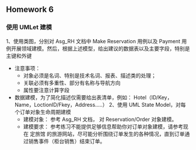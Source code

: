 ## Homework 6  
### 使用 UMLet 建模

1、使用类图，分别对 Asg_RH 文档中 Make Reservation 用例以及 Payment 用例开展领域建模。然后，根据上述模型，给出建议的数据表以及主要字段，特别是主键和外键
- 注意事项：
    - 对象必须是名词、特别是技术名词、报表、描述类的处理；
    - 关联必须有多重性、部分有名称与导航方向
    - 属性要注意计算字段
- 数据建模，为了简化描述仅需要给出表清单，例如：
        Hotel（ID/Key，Name，LoctionID/Fkey，Address…..）
2、使用 UML State Model，对每个订单对象生命周期建模
    - 建模对象： 参考 Asg_RH 文档， 对 Reservation/Order 对象建模。
    - 建模要求： 参考练习不能提供足够信息帮助你对订单对象建模，请参考现在 定旅馆 的旅游网站，尽可能分析围绕订单发生的各种情况，直到订单通过销售事件（柜台销售）结束订单。

